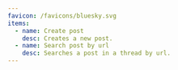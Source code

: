 ```yaml
---
favicon: /favicons/bluesky.svg
items:
  - name: Create post
    desc: Creates a new post.
  - name: Search post by url
    desc: Searches a post in a thread by url.
---
```


<script setup>
  import CustomListing from '../../components/CustomListing.vue'
</script>

<CustomListing />
